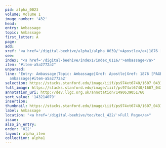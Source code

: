 ```yaml
---
pid: alpha_0023
volume: Volume 1
image_number: '432'
head:
entry: Ambassage
topic: Ambassage
first_letter: A
page:
add:
xref: "<a href='/digital-beehive/alpha1/alpha_0039/'>Apostle</a>|1876 [PAGE_MISSING]"
see:
index: "<a href='/digital-beehive/index1/index_0116/'>ambassage</a>"
item: "#item-a5a2772a2"
unparsed:
line: 'Entry: Ambassage|Topic: Ambassage|Xref: Apostle|Xref: 1876 [PAGE_MISSING]|Index:
  ambassage|#item-a5a2772a2'
selection: https://stacks.stanford.edu/image/iiif/ps974xt6740/1607_0431/823,4079,2960,391/full/0/default.jpg
full_image: https://stacks.stanford.edu/image/iiif/ps974xt6740/1607_0431/full/full/0/default.jpg
annotation_uri: http://dev.llgc.org.uk/annotation/1490639051760
sort_value: '143214079'
insertion:
thumbnail: https://stacks.stanford.edu/image/iiif/ps974xt6740/1607_0431/823,4079,600,180/250,/0/default.jpg
label: Ambassage
location: "<a href='/digital-beehive/toc/toc1_422/'>Full Page</a>"
issue:
also_in_entry:
order: '022'
layout: alpha_item
collection: alpha1
---
```

